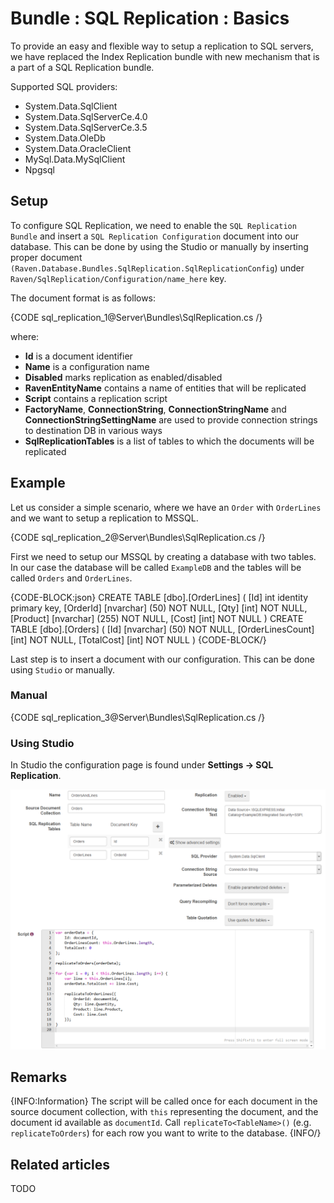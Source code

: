 # Bundle : SQL Replication : Basics

To provide an easy and flexible way to setup a replication to SQL servers, we have replaced the Index Replication bundle with new mechanism that is a part of a SQL Replication bundle.   

Supported SQL providers:   
* System.Data.SqlClient   
* System.Data.SqlServerCe.4.0   
* System.Data.SqlServerCe.3.5   
* System.Data.OleDb   
* System.Data.OracleClient   
* MySql.Data.MySqlClient   
* Npgsql   

## Setup

To configure SQL Replication, we need to enable the `SQL Replication Bundle` and insert a `SQL Replication Configuration` document into our database. This can be done by using the Studio or manually by inserting proper document `(Raven.Database.Bundles.SqlReplication.SqlReplicationConfig`) under `Raven/SqlReplication/Configuration/name_here` key.

The document format is as follows:   

{CODE sql_replication_1@Server\Bundles\SqlReplication.cs /}

where:   
* **Id** is a document identifier   
* **Name** is a configuration name   
* **Disabled** marks replication as enabled/disabled   
* **RavenEntityName** contains a name of entities that will be replicated   
* **Script** contains a replication script   
* **FactoryName**, **ConnectionString**, **ConnectionStringName** and **ConnectionStringSettingName** are used to provide connection strings to destination DB in various ways   
* **SqlReplicationTables** is a list of tables to which the documents will be replicated   

## Example

Let us consider a simple scenario, where we have an `Order` with `OrderLines` and we want to setup a replication to MSSQL.

{CODE sql_replication_2@Server\Bundles\SqlReplication.cs /}

First we need to setup our MSSQL by creating a database with two tables. In our case the database will be called `ExampleDB` and the tables will be called `Orders` and `OrderLines`.      

{CODE-BLOCK:json}
CREATE TABLE [dbo].[OrderLines]
(
	[Id] int identity primary key,
	[OrderId] [nvarchar] (50) NOT NULL,
	[Qty] [int] NOT NULL,
	[Product] [nvarchar] (255) NOT NULL,
	[Cost] [int] NOT NULL
)
CREATE TABLE [dbo].[Orders]
(
	[Id] [nvarchar] (50) NOT NULL,
	[OrderLinesCount] [int] NOT NULL,
	[TotalCost] [int] NOT NULL
)
{CODE-BLOCK/}

Last step is to insert a document with our configuration. This can be done using `Studio` or manually.

### Manual

{CODE sql_replication_3@Server\Bundles\SqlReplication.cs /}

### Using Studio

In Studio the configuration page is found under **Settings -> SQL Replication**.

![Figure 1: How to setup SQL Replication using Studio?](images\sql_replication_studio.png)

## Remarks

{INFO:Information}
The script will be called once for each document in the source document collection, with `this` representing the document, and the document id available as `documentId`. Call `replicateTo<TableName>()` (e.g. `replicateToOrders`) for each row you want to write to the database.
{INFO/}

## Related articles

TODO